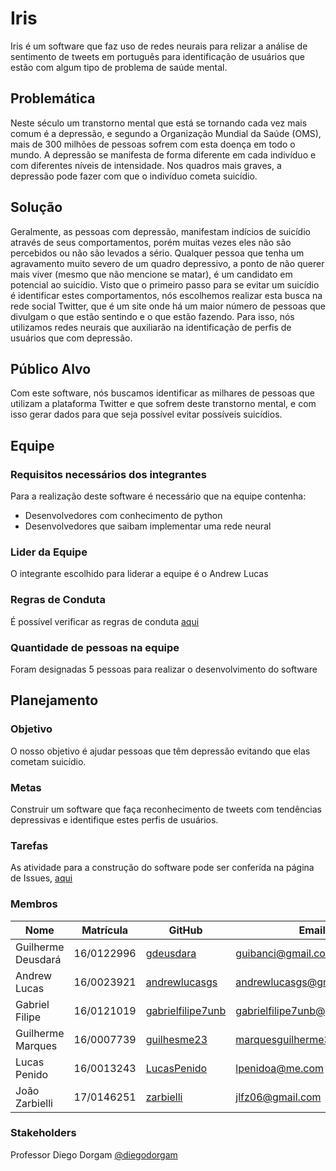 # Iris

Iris é um software que faz uso de redes neurais para relizar a análise de sentimento de tweets em português para identificação de usuários que estão com algum tipo de problema de saúde mental.

## Problemática

Neste século um transtorno mental que está se tornando cada vez mais comum é a depressão, e segundo a Organização Mundial da Saúde (OMS), mais de 300 milhões de pessoas sofrem com esta doença em todo o mundo.
A depressão se manifesta de forma diferente em cada indivíduo e com diferentes níveis de intensidade. Nos quadros mais graves, a depressão pode fazer com que o indivíduo cometa suicídio.

## Solução

Geralmente, as pessoas com depressão, manifestam indícios de suicídio através de seus comportamentos, porém muitas vezes eles não são percebidos ou não são levados a sério. Qualquer pessoa que tenha um agravamento muito severo de um quadro depressivo, a ponto de não querer mais viver (mesmo que não mencione se matar), é um candidato em potencial ao suicídio. 
Visto que o primeiro passo para se evitar um suicídio é identificar estes comportamentos, nós escolhemos realizar esta busca na rede social Twitter, que é um site onde há um maior número de pessoas que divulgam o que estão sentindo e o que estão fazendo. Para isso, nós utilizamos redes neurais que auxiliarão na identificação de perfis de usuários que com depressão.

## Público Alvo

Com este software, nós buscamos identificar as milhares de pessoas que utilizam a plataforma Twitter e que sofrem deste transtorno mental, e com isso gerar dados para que seja possível evitar possíveis suicídios.

## Equipe

### Requisitos necessários dos integrantes

Para a realização deste software é necessário que na equipe contenha:  
- Desenvolvedores com conhecimento de python
- Desenvolvedores que saibam implementar uma rede neural

### Lider da Equipe

O integrante escolhido para liderar a equipe é o Andrew Lucas

### Regras de Conduta

É possível verificar as regras de conduta [aqui](https://github.com/deeplearningunb/Iris/blob/master/CODE_OF_CONDUCT.md)

### Quantidade de pessoas na equipe

Foram designadas 5 pessoas para realizar o desenvolvimento do software

## Planejamento

### Objetivo

O nosso objetivo é ajudar pessoas que têm depressão evitando que elas cometam suicídio.

### Metas

Construir um software que faça reconhecimento de tweets com tendências depressivas e identifique estes perfis de usuários.

### Tarefas

As atividade para a construção do software pode ser conferída na página de Issues, [aqui](https://github.com/deeplearningunb/Iris/issues)

### Membros

| Nome                          | Matrícula  | GitHub             | Email                                |
|-------------------------------|------------|--------------------|--------------------------------------|
| Guilherme Deusdará            | 16/0122996 | [gdeusdara](https://github.com/gdeusdara)| guibanci@gmail.com|   
| Andrew Lucas | 16/0023921 | [andrewlucasgs](https://github.com/andrewlucasgs)| andrewlucasgs@gmail.com|     
|Gabriel Filipe | 16/0121019 | [gabrielfilipe7unb](https://github.com/gabrielfilipe7unb)| gabrielfilipe7unb@gmail.com|     
| Guilherme Marques | 16/0007739| [guilhesme23](https://github.com/guilhesme23)| marquesguilherme3@gmail.com |
| Lucas Penido |16/0013243 | [LucasPenido](https://github.com/LucasPenido)  |lpenidoa@me.com|
| João Zarbielli |17/0146251| [zarbielli](https://github.com/zarbielli)  |jlfz06@gmail.com|

### Stakeholders

Professor Diego Dorgam [@diegodorgam](https://github.com/diegodorgam)

